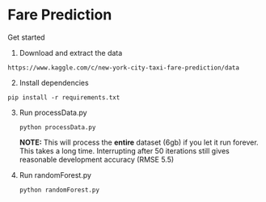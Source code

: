# Fare Prediction

Get started

1.  Download and extract the data

   ```
   https://www.kaggle.com/c/new-york-city-taxi-fare-prediction/data
   ```

2.  Install dependencies

   ```
   pip install -r requirements.txt
   ```

3. Run processData.py

   ```
   python processData.py
   ```

   **NOTE:** This will process the **entire** dataset (6gb) if you let it run forever. This takes a long time. Interrupting after 50 iterations still gives reasonable development accuracy (RMSE 5.5)

4. Run randomForest.py

   ```
   python randomForest.py
   ```

   ​